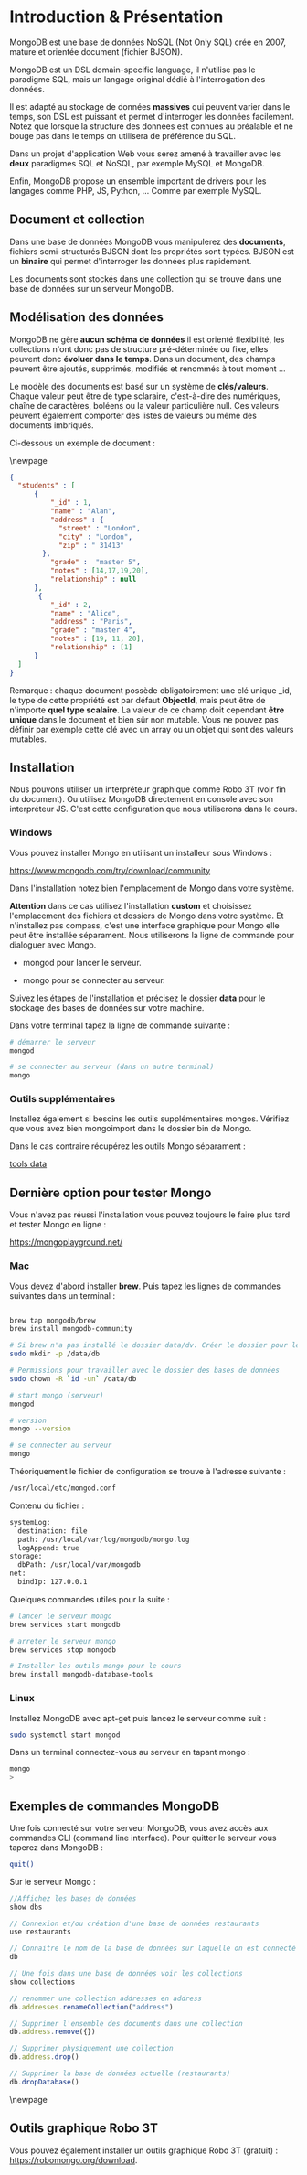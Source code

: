 # Introduction & Présentation

MongoDB est une base de données NoSQL (Not Only SQL) crée en 2007, mature et orientée document (fichier BJSON).

MongoDB est un DSL domain-specific language, il n'utilise pas le paradigme SQL, mais un langage original dédié à l'interrogation des données.

Il est adapté au stockage de données **massives** qui peuvent varier dans le temps, son DSL est puissant et permet d'interroger les données facilement. Notez que lorsque la structure des données est connues au préalable et ne bouge pas dans le temps on utilisera de préférence du SQL.

Dans un projet d'application Web vous serez amené à travailler avec les **deux** paradigmes SQL et NoSQL, par exemple MySQL et MongoDB.

Enfin, MongoDB propose un ensemble important de drivers pour les langages comme PHP, JS, Python, ... Comme par exemple MySQL.

## Document et collection

Dans une base de données MongoDB vous manipulerez des **documents**, fichiers semi-structurés BJSON dont les propriétés sont typées. BJSON est un **binaire** qui permet d'interroger les données plus rapidement.

Les documents sont stockés dans une collection qui se trouve dans une base de données sur un serveur MongoDB.

## Modélisation des données

MongoDB ne gère **aucun schéma de données** il est orienté flexibilité, les collections n'ont donc pas de structure pré-déterminée ou fixe, elles peuvent donc **évoluer dans le temps**. Dans un document, des champs peuvent être ajoutés, supprimés, modifiés et renommés à tout moment ...

Le modèle des documents est basé sur un système de **clés/valeurs**. Chaque valeur peut être de type sclaraire, c'est-à-dire des numériques, chaîne de caractères, boléens ou la valeur particulière null. Ces valeurs peuvent également comporter des listes de valeurs ou même des documents imbriqués.

Ci-dessous un exemple de document :

\newpage

```json
{
  "students" : [
      {
          "_id" : 1,
          "name" : "Alan",
          "address" : {
            "street" : "London",
            "city" : "London",
            "zip" : " 31413"
        },
          "grade" :  "master 5",
          "notes" : [14,17,19,20],
          "relationship" : null
      },
       {
          "_id" : 2,
          "name" : "Alice",
          "address" : "Paris",
          "grade" : "master 4",
          "notes" : [19, 11, 20],
          "relationship" : [1]
      }
  ]
}
```

Remarque : chaque document possède obligatoirement une clé unique _id, le type de cette propriété est par défaut **ObjectId**, mais peut être de n'importe **quel type scalaire**. La valeur de ce champ doit cependant **être unique** dans le document et bien sûr non mutable. Vous ne pouvez pas définir par exemple cette clé avec un array ou un objet qui sont des valeurs mutables.

## Installation

Nous pouvons utiliser un interpréteur graphique comme Robo 3T (voir fin du document). Ou utilisez MongoDB directement en console avec son interpréteur JS. C'est cette 
configuration que nous utiliserons dans le cours.

### Windows

Vous pouvez installer Mongo en utilisant un installeur sous Windows :

https://www.mongodb.com/try/download/community

Dans l'installation notez bien l'emplacement de Mongo dans votre système.

**Attention** dans ce cas utilisez l'installation **custom** et choisissez l'emplacement des fichiers et dossiers de Mongo dans votre système. Et n'installez pas compass, c'est une interface graphique pour Mongo elle peut être installée séparament. Nous utiliserons la ligne de commande pour dialoguer avec Mongo.

- mongod pour lancer le serveur.

- mongo pour se connecter au serveur.

Suivez les étapes de l'installation et précisez le dossier **data** pour le stockage des bases de données sur votre machine.

Dans votre terminal tapez la ligne de commande suivante :

```bash
# démarrer le serveur
mongod

# se connecter au serveur (dans un autre terminal)
mongo
```

### Outils supplémentaires

Installez également si besoins les outils supplémentaires mongos. Vérifiez que vous avez bien mongoimport dans le dossier bin de Mongo.

Dans le cas contraire récupérez les outils Mongo séparament :

[tools data](https://www.mongodb.com/try/download/database-tools)

## Dernière option pour tester Mongo

Vous n'avez pas réussi l'installation vous pouvez toujours le faire plus tard et tester Mongo en ligne :

https://mongoplayground.net/

### Mac

Vous devez d'abord installer **brew**. Puis tapez les lignes de commandes suivantes dans un terminal :

```bash

brew tap mongodb/brew
brew install mongodb-community

# Si brew n'a pas installé le dossier data/dv. Créer le dossier pour les bases de données MongoDB
sudo mkdir -p /data/db

# Permissions pour travailler avec le dossier des bases de données
sudo chown -R `id -un` /data/db

# start mongo (serveur)
mongod

# version
mongo --version

# se connecter au serveur
mongo
```

Théoriquement le fichier de configuration se trouve à l'adresse suivante :

```txt
/usr/local/etc/mongod.conf
```

Contenu du fichier :

```txt
systemLog:
  destination: file
  path: /usr/local/var/log/mongodb/mongo.log
  logAppend: true
storage:
  dbPath: /usr/local/var/mongodb
net:
  bindIp: 127.0.0.1
```

Quelques commandes utiles pour la suite :

```bash
# lancer le serveur mongo
brew services start mongodb

# arreter le serveur mongo
brew services stop mongodb

# Installer les outils mongo pour le cours
brew install mongodb-database-tools
```

### Linux

Installez MongoDB avec apt-get puis lancez le serveur comme suit :

```bash
sudo systemctl start mongod
```

Dans un terminal connectez-vous au serveur en tapant mongo :

```bash
mongo
>
```

## Exemples de commandes MongoDB

Une fois connecté sur votre serveur MongoDB, vous avez accès aux commandes CLI (command line interface). Pour quitter le serveur vous taperez dans MongoDB :

```bash
quit()
```

Sur le serveur Mongo :

```js
//Affichez les bases de données
show dbs

// Connexion et/ou création d'une base de données restaurants
use restaurants

// Connaitre le nom de la base de données sur laquelle on est connecté
db

// Une fois dans une base de données voir les collections
show collections

// renommer une collection addresses en address
db.addresses.renameCollection("address")

// Supprimer l'ensemble des documents dans une collection
db.address.remove({})

// Supprimer physiquement une collection
db.address.drop()

// Supprimer la base de données actuelle (restaurants)
db.dropDatabase()
```

\newpage

## Outils graphique Robo 3T

Vous pouvez également installer un outils graphique Robo 3T (gratuit) : https://robomongo.org/download.
